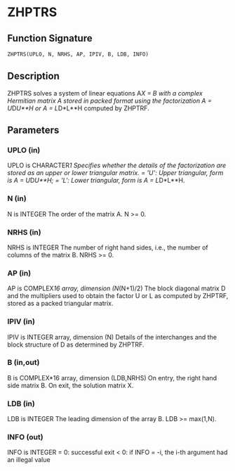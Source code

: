 # ZHPTRS

## Function Signature

```fortran
ZHPTRS(UPLO, N, NRHS, AP, IPIV, B, LDB, INFO)
```

## Description


 ZHPTRS solves a system of linear equations A*X = B with a complex
 Hermitian matrix A stored in packed format using the factorization
 A = U*D*U**H or A = L*D*L**H computed by ZHPTRF.

## Parameters

### UPLO (in)

UPLO is CHARACTER*1 Specifies whether the details of the factorization are stored as an upper or lower triangular matrix. = 'U': Upper triangular, form is A = U*D*U**H; = 'L': Lower triangular, form is A = L*D*L**H.

### N (in)

N is INTEGER The order of the matrix A. N >= 0.

### NRHS (in)

NRHS is INTEGER The number of right hand sides, i.e., the number of columns of the matrix B. NRHS >= 0.

### AP (in)

AP is COMPLEX*16 array, dimension (N*(N+1)/2) The block diagonal matrix D and the multipliers used to obtain the factor U or L as computed by ZHPTRF, stored as a packed triangular matrix.

### IPIV (in)

IPIV is INTEGER array, dimension (N) Details of the interchanges and the block structure of D as determined by ZHPTRF.

### B (in,out)

B is COMPLEX*16 array, dimension (LDB,NRHS) On entry, the right hand side matrix B. On exit, the solution matrix X.

### LDB (in)

LDB is INTEGER The leading dimension of the array B. LDB >= max(1,N).

### INFO (out)

INFO is INTEGER = 0: successful exit < 0: if INFO = -i, the i-th argument had an illegal value

